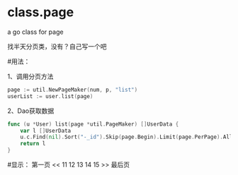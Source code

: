 class.page
==========

a go class for page 

找半天分页类，没有？自己写一个吧

#用法：

1、调用分页方法
```go
page := util.NewPageMaker(num, p, "list")
userList := user.list(page)
```
2、Dao获取数据
```go
func (u *User) list(page *util.PageMaker) []UserData {
    var l []UserData
    u.c.Find(nil).Sort("-_id").Skip(page.Begin).Limit(page.PerPage).All(&l)
    return l
}
```


#显示：
第一页 << 11 12 13 14 15 >> 最后页
